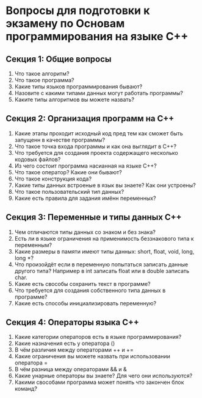 # Вопросы для подготовки к экзамену по Основам программирования на языке C++

## Секция 1: Общие вопросы

1. Что такое алгоритм?
2. Что такое программа?
3. Какие типы языков программирования бывают?
4. Назовите с какими типами данных могут работать программы?
5. Каките типы алгоритмов вы можете назвать?

## Секция 2: Организация программ на C++

1. Какие этапы проходит исходный код пред тем как сможет быть запущенн в качестве программы?
2. Что такое точка входа программы и как она выглядит в C++?
3. Что требуется для создания проекта содержащего несколько кодовых файлов?
4. Из чего состоит программа насианная на языке C++?
5. Что такое оператор? Какие они бывают?
6. Что такое конструкция кода?
7. Какие типы данных встроеные в язык вы знаете? Как они устроены?
8. Что такое пользовательский тип данных?
9. Какие есть правила для задания имённ переменных?

## Секция 3: Переменные и типы данных C++

1. Чем отличаются типы данных со знаком и без знака?
2. Есть ли в языке ограничения на применимость беззнакового типа к переменным?
3. Какие размеры в памяти имеют типы данных: short, float, void, long, long *?
4. Что произойдёт если в переменную попытаться записать данные другого типа? Например в int записать float или в double записать char.
5. Какие есть свособы сохранить текст в программе?
6. Что требуется для создания собственного типа данных в программе?
7. Какие есть способы инициализировать переменную?

## Секция 4: Операторы языка C++

1. Какие категории операторов есть в языке программирования?
2. Какие назначения есть у оператора ()
3. В чём различия между операторами ++ и  +=
4. Какие ограничения вы можете назвать при использовании оператора =
5. В чём разница между операторами && и &
6. Какие унарные операторы вы знаете? Для чего они используются?
7. Какими свособами программа может понять что закончен блок команд?

 